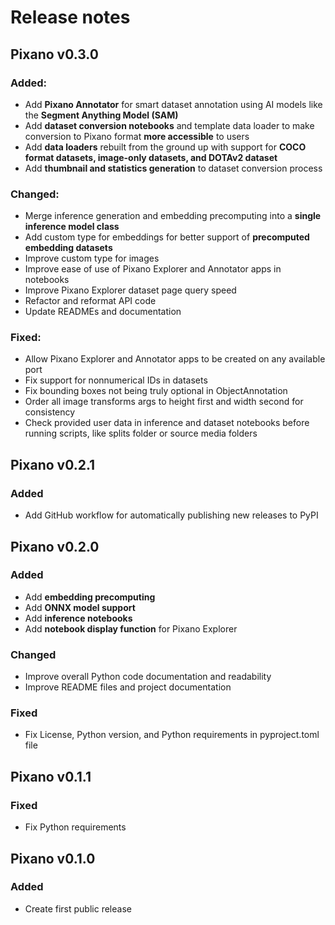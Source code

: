 # Release notes


## Pixano v0.3.0

### Added:
- Add **Pixano Annotator** for smart dataset annotation using AI models like the **Segment Anything Model (SAM)**
- Add **dataset conversion notebooks** and template data loader to make conversion to Pixano format **more accessible** to users
- Add **data loaders** rebuilt from the ground up with support for **COCO format datasets, image-only datasets, and DOTAv2 dataset** 
- Add **thumbnail and statistics generation** to dataset conversion process

### Changed:
- Merge inference generation and embedding precomputing into a **single inference model class**
- Add custom type for embeddings for better support of **precomputed embedding datasets**
- Improve custom type for images
- Improve ease of use of Pixano Explorer and Annotator apps in notebooks
- Improve Pixano Explorer dataset page query speed
- Refactor and reformat API code
- Update READMEs and documentation

### Fixed:
- Allow Pixano Explorer and Annotator apps to be created on any available port
- Fix support for nonnumerical IDs in datasets
- Fix bounding boxes not being truly optional in ObjectAnnotation 
- Order all image transforms args to height first and width second for consistency
- Check provided user data in inference and dataset notebooks before running scripts, like splits folder or source media folders


## Pixano v0.2.1

### Added
- Add GitHub workflow for automatically publishing new releases to PyPI


## Pixano v0.2.0

### Added
- Add **embedding precomputing**
- Add **ONNX model support**
- Add **inference notebooks**
- Add **notebook display function** for Pixano Explorer

### Changed
- Improve overall Python code documentation and readability
- Improve README files and project documentation

### Fixed
- Fix License, Python version, and Python requirements in pyproject.toml file


## Pixano v0.1.1

### Fixed
- Fix Python requirements


## Pixano v0.1.0

### Added
- Create first public release